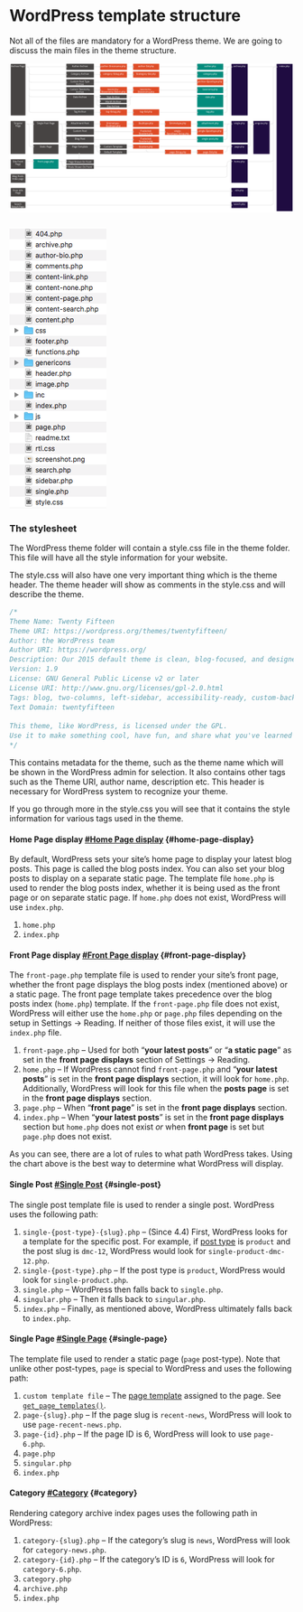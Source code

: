 # WordPress template structure

Not all of the files are mandatory for a WordPress theme. We are  going to discuss the main files in the theme structure.

![wp template hierachy](.gitbook/assets/wp-hierarchy.png)

### 

![](.gitbook/assets/screen-shot-2018-05-09-at-18.03.31.png)

### The stylesheet

The WordPress theme folder will contain a style.css file in the theme folder. This file will  have all the style information for your website.

The style.css will also have one very important thing which is the theme header. The theme header will show as comments in the style.css and will describe the theme. 

```php
/*
Theme Name: Twenty Fifteen
Theme URI: https://wordpress.org/themes/twentyfifteen/
Author: the WordPress team
Author URI: https://wordpress.org/
Description: Our 2015 default theme is clean, blog-focused, and designed for clarity. Twenty Fifteen's simple, straightforward typography is readable on a wide variety of screen sizes, and suitable for multiple languages. We designed it using a mobile-first approach, meaning your content takes center-stage, regardless of whether your visitors arrive by smartphone, tablet, laptop, or desktop computer.
Version: 1.9
License: GNU General Public License v2 or later
License URI: http://www.gnu.org/licenses/gpl-2.0.html
Tags: blog, two-columns, left-sidebar, accessibility-ready, custom-background, custom-colors, custom-header, custom-logo, custom-menu, editor-style, featured-images, microformats, post-formats, rtl-language-support, sticky-post, threaded-comments, translation-ready
Text Domain: twentyfifteen

This theme, like WordPress, is licensed under the GPL.
Use it to make something cool, have fun, and share what you've learned with others.
*/
```

This contains metadata for the theme, such as the theme name which will be shown in the WordPress admin for selection. It also contains other tags such as the Theme URI,  author name, description etc. This header is necessary for WordPress system to recognize your theme.

If you go through more in the style.css you will see that it contains the style information for various tags used in the theme.

#### Home Page display [\#Home Page display](https://developer.wordpress.org/themes/basics/template-hierarchy/#home-page-display) {#home-page-display}

By default, WordPress sets your site’s home page to display your latest blog posts. This page is called the blog posts index. You can also set your blog posts to display on a separate static page. The template file `home.php` is used to render the blog posts index, whether it is being used as the front page or on separate static page. If `home.php` does not exist, WordPress will use `index.php`.

1. `home.php`
2. `index.php`

#### Front Page display [\#Front Page display](https://developer.wordpress.org/themes/basics/template-hierarchy/#front-page-display) {#front-page-display}

The `front-page.php` template file is used to render your site’s front page, whether the front page displays the blog posts index \(mentioned above\) or a static page. The front page template takes precedence over the blog posts index \(`home.php`\) template. If the `front-page.php` file does not exist, WordPress will either use the `home.php` or `page.php` files depending on the setup in Settings → Reading. If neither of those files exist, it will use the `index.php` file.

1. `front-page.php` – Used for both “**your latest posts**” or “**a static page**” as set in the **front page displays** section of Settings → Reading.
2. `home.php` – If WordPress cannot find `front-page.php` and “**your latest posts**” is set in the **front page displays** section, it will look for `home.php`. Additionally, WordPress will look for this file when the **posts page** is set in the **front page displays** section.
3. `page.php` – When “**front page**” is set in the **front page displays** section.
4. `index.php` – When “**your latest posts**” is set in the **front page displays** section but `home.php` does not exist _or_ when **front page** is set but `page.php` does not exist.

As you can see, there are a lot of rules to what path WordPress takes. Using the chart above is the best way to determine what WordPress will display.

#### Single Post [\#Single Post](https://developer.wordpress.org/themes/basics/template-hierarchy/#single-post) {#single-post}

The single post template file is used to render a single post. WordPress uses the following path:

1. `single-{post-type}-{slug}.php` – \(Since 4.4\) First, WordPress looks for a template for the specific post. For example, if [post type](https://developer.wordpress.org/themes/basics/post-types/) is `product` and the post slug is `dmc-12`, WordPress would look for `single-product-dmc-12.php`.
2. `single-{post-type}.php` – If the post type is `product`, WordPress would look for `single-product.php`.
3. `single.php` – WordPress then falls back to `single.php`.
4. `singular.php` – Then it falls back to `singular.php`.
5. `index.php` – Finally, as mentioned above, WordPress ultimately falls back to `index.php`.



#### Single Page [\#Single Page](https://developer.wordpress.org/themes/basics/template-hierarchy/#single-page) {#single-page}

The template file used to render a static page \(`page` post-type\). Note that unlike other post-types, `page` is special to WordPress and uses the following path:

1. `custom template file` – The [page template](https://developer.wordpress.org/themes/template-files-section/page-template-files/) assigned to the page. See [`get_page_templates()`](https://developer.wordpress.org/reference/functions/get_page_templates/).
2. `page-{slug}.php` – If the page slug is `recent-news`, WordPress will look to use `page-recent-news.php`.
3. `page-{id}.php` – If the page ID is 6, WordPress will look to use `page-6.php`.
4. `page.php`
5. `singular.php`
6. `index.php`



#### Category [\#Category](https://developer.wordpress.org/themes/basics/template-hierarchy/#category) {#category}

Rendering category archive index pages uses the following path in WordPress:

1. `category-{slug}.php` – If the category’s slug is `news`, WordPress will look for `category-news.php`.
2. `category-{id}.php` – If the category’s ID is `6`, WordPress will look for `category-6.php`.
3. `category.php`
4. `archive.php`
5. `index.php`

